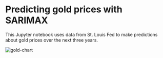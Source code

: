# Predicting gold prices with SARIMAX

This Jupyter notebook uses data from St. Louis Fed to make predictions about gold prices over the next three years.

![gold-chart](https://github.com/user-attachments/assets/f66c5355-9b42-41ac-8906-d6564cea9962)

